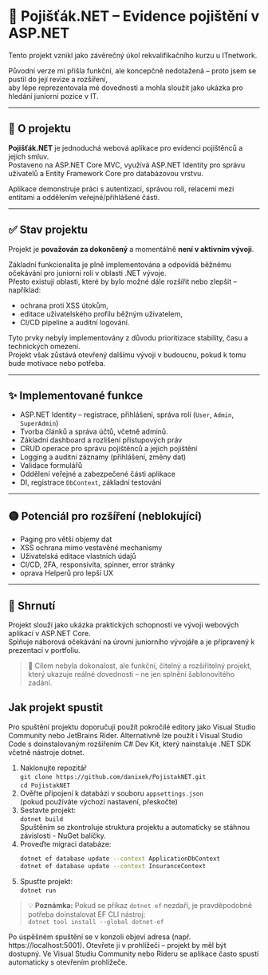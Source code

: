 # 🧾 Pojišťák.NET – Evidence pojištění v ASP.NET

Tento projekt vznikl jako závěrečný úkol rekvalifikačního kurzu u ITnetwork.

Původní verze mi přišla funkční, ale koncepčně nedotažená – proto jsem se pustil do její revize a rozšíření,  
aby lépe reprezentovala mé dovednosti a mohla sloužit jako ukázka pro hledání juniorní pozice v IT.

---

## 🧩 O projektu

**Pojišťák.NET** je jednoduchá webová aplikace pro evidenci pojištěnců a jejich smluv.  
Postaveno na ASP.NET Core MVC, využívá ASP.NET Identity pro správu uživatelů a Entity Framework Core pro databázovou vrstvu.

Aplikace demonstruje práci s autentizací, správou rolí, relacemi mezi entitami a oddělením veřejné/přihlášené části.

---

## ✅ Stav projektu

Projekt je **považován za dokončený** a momentálně **není v aktivním vývoji**.

Základní funkcionalita je plně implementována a odpovídá běžnému očekávání pro juniorní roli v oblasti .NET vývoje.  
Přesto existují oblasti, které by bylo možné dále rozšířit nebo zlepšit – například:

- ochrana proti XSS útokům,
- editace uživatelského profilu běžným uživatelem,
- CI/CD pipeline a auditní logování.

Tyto prvky nebyly implementovány z důvodu prioritizace stability, času a technických omezení.  
Projekt však zůstává otevřený dalšímu vývoji v budoucnu, pokud k tomu bude motivace nebo potřeba.

---

## ✨ Implementované funkce

- ASP.NET Identity – registrace, přihlášení, správa rolí (`User`, `Admin`, `SuperAdmin`)
- Tvorba článků a správa účtů, včetně adminů.
- Základní dashboard a rozlišení přístupových práv
- CRUD operace pro správu pojištěnců a jejich pojištění
- Logging a auditní záznamy (přihlášení, změny dat)
- Validace formulářů
- Oddělení veřejné a zabezpečené části aplikace
- DI, registrace `DbContext`, základní testování

---

## 🟡 Potenciál pro rozšíření (neblokující)

- Paging pro větší objemy dat  
- XSS ochrana mimo vestavěné mechanismy  
- Uživatelská editace vlastních údajů  
- CI/CD, 2FA, responsivita, spinner, error stránky
- oprava Helperů pro lepší UX

---

## 🧠 Shrnutí

Projekt slouží jako ukázka praktických schopností ve vývoji webových aplikací v ASP.NET Core.  
Splňuje náborová očekávání na úrovni juniorního vývojáře a je připravený k prezentaci v portfoliu.

> 🎯 Cílem nebyla dokonalost, ale funkční, čitelný a rozšiřitelný projekt, který ukazuje reálné dovednosti – ne jen splnění šablonovitého zadání.

## Jak projekt spustit

Pro spuštění projektu doporučuji použít pokročilé editory jako Visual Studio Community nebo JetBrains Rider.
Alternativně lze použít i Visual Studio Code s doinstalovaným rozšířením C# Dev Kit, který nainstaluje .NET SDK včetně nástroje dotnet.

1. Naklonujte repozitář  
   `git clone https://github.com/danixek/PojistakNET.git`  
   `cd PojistakNET`
2. Ověřte připojení k databázi v souboru `appsettings.json`  
   (pokud používáte výchozí nastavení, přeskočte)
3. Sestavte projekt:  
   `dotnet build`  
   Spuštěním se zkontroluje struktura projektu a automaticky se stáhnou závislosti - NuGet balíčky.
4. Proveďte migraci databáze:
   ```bash příkazy  
   dotnet ef database update --context ApplicationDbContext  
   dotnet ef database update --context InsuranceContext
5. Spusťte projekt:  
   `dotnet run`
   
> 💡 **Poznámka:** Pokud se příkaz `dotnet ef` nezdaří, je pravděpodobně potřeba doinstalovat EF CLI nástroj:  
`dotnet tool install --global dotnet-ef`

Po úspěšném spuštění se v konzoli objeví adresa (např. https://localhost:5001).
Otevřete ji v prohlížeči – projekt by měl být dostupný.
Ve Visual Studiu Community nebo Rideru se aplikace často spustí automaticky s otevřením prohlížeče.

